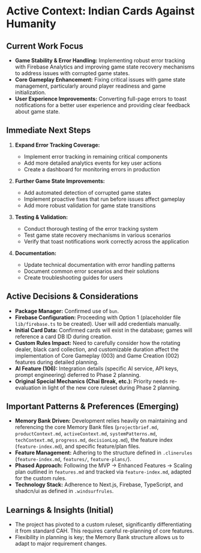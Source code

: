 # Active Context: Indian Cards Against Humanity

## Current Work Focus

- **Game Stability & Error Handling:** Implementing robust error tracking with Firebase Analytics and improving game state recovery mechanisms to address issues with corrupted game states.
- **Core Gameplay Enhancement:** Fixing critical issues with game state management, particularly around player readiness and game initialization.
- **User Experience Improvements:** Converting full-page errors to toast notifications for a better user experience and providing clear feedback about game state.

## Immediate Next Steps

1. **Expand Error Tracking Coverage:**
   - Implement error tracking in remaining critical components
   - Add more detailed analytics events for key user actions
   - Create a dashboard for monitoring errors in production

2. **Further Game State Improvements:**
   - Add automated detection of corrupted game states
   - Implement proactive fixes that run before issues affect gameplay
   - Add more robust validation for game state transitions

3. **Testing & Validation:**
   - Conduct thorough testing of the error tracking system
   - Test game state recovery mechanisms in various scenarios
   - Verify that toast notifications work correctly across the application

4. **Documentation:**
   - Update technical documentation with error handling patterns
   - Document common error scenarios and their solutions
   - Create troubleshooting guides for users

## Active Decisions & Considerations

- **Package Manager:** Confirmed use of `bun`.
- **Firebase Configuration:** Proceeding with Option 1 (placeholder file `lib/firebase.ts` to be created). User will add credentials manually.
- **Initial Card Data:** Confirmed cards will exist in the database; games will reference a card DB ID during creation.
- **Custom Rules Impact:** Need to carefully consider how the rotating dealer, black card collection, and customizable duration affect the implementation of Core Gameplay (003) and Game Creation (002) features during detailed planning.
- **AI Feature (106):** Integration details (specific AI service, API keys, prompt engineering) deferred to Phase 2 planning.
- **Original Special Mechanics (Chai Break, etc.):** Priority needs re-evaluation in light of the new core ruleset during Phase 2 planning.

## Important Patterns & Preferences (Emerging)

- **Memory Bank Driven:** Development relies heavily on maintaining and referencing the core Memory Bank files (`projectbrief.md`, `productContext.md`, `activeContext.md`, `systemPatterns.md`, `techContext.md`, `progress.md`, `decisionLog.md`), the feature index (`feature-index.md`), and specific feature/plan files.
- **Feature Management:** Adhering to the structure defined in `.clinerules` (`feature-index.md`, `features/`, `feature-plans/`).
- **Phased Approach:** Following the MVP -> Enhanced Features -> Scaling plan outlined in `features.md` and tracked via `feature-index.md`, adapted for the custom rules.
- **Technology Stack:** Adherence to Next.js, Firebase, TypeScript, and shadcn/ui as defined in `.windsurfrules`.

## Learnings & Insights (Initial)

- The project has pivoted to a custom ruleset, significantly differentiating it from standard CAH. This requires careful re-planning of core features.
- Flexibility in planning is key; the Memory Bank structure allows us to adapt to major requirement changes.
